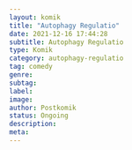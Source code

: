 ```yaml
---
layout: komik
title: "Autophagy Regulatio"
date: 2021-12-16 17:44:28
subtitle: Autophagy Regulatio
type: Komik 
category: autophagy-regulatio
tag: comedy
genre: 
subtag: 
label: 
image: 
author: Postkomik
status: Ongoing
description: 
meta: 
---
```

